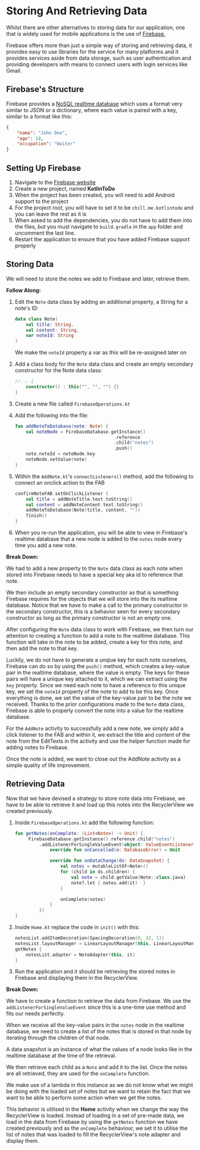 # Storing And Retrieving Data
Whilst there are other alternatives to storing data for our application, one that is widely used for 
mobile applications is the use of [Firebase.](https://firebase.google.com/?)

Firebase offers more than just a simple way of storing and retrieving data, it provides easy to use 
libraries for the service for many platforms and it provides services aside from data storage, such 
as user authentication and providing developers with means to connect users with login services like 
Gmail.

## Firebase's Structure
Firebase provides a [NoSQL realtime database](https://firebase.google.com/docs/database/) which uses 
a format very similar to JSON or a dictionary, where each value is paired with a key, similar to a 
format like this:

```json
{
    "name": "John Doe",
    "age": 18,
    "occupation": "Waiter"
}
```

## Setting Up Firebase
1. Navigate to the [Firebase website](https://firebase.google.com/?)
2. Create a new project, named **KotlinToDo**
3. When the project has been created, you will need to add Android support to the project
4. For the project root, you will have to set it to be `chill.me.kotlintodo` and you can leave the 
rest as it is
5. When asked to add the dependencies, you do not have to add them into the files, *but* you must 
navigate to `build.gradle` in the `app` folder and uncomment the last line.
6. Restart the application to ensure that you have added Firebase support properly

## Storing Data
We will need to store the notes we add to Firebase and later, retrieve them.

**Follow Along:**

1. Edit the `Note` data class by adding an additional property, a String for a note's ID:
   
   ```kotlin
   data class Note(
       val title: String, 
       val content: String,
       var noteId: String
   )
   ```

   We make the `noteId` property a var as this will be re-assigned later on

2. Add a class body for the `Note` data class and create an empty secondary constructor for the Note 
data class:
   
   ```kotlin
   //... {
       constructor() : this("", "", "") {}
   }
   ```

3. Create a new file called `FirebaseOperations.kt`
4. Add the following into the file:
   
   ```kotlin
   fun addNoteToDatabase(note: Note) {
       val noteNode = FirebaseDatabase.getInstance()
                                        .reference
                                        .child("notes")
                                        .push()
       note.noteId = noteNode.key
       noteNode.setValue(note)
   }
   ```

5. Within the `AddNote.kt`'s `connectListeners()` method, add the following to connect an onclick 
action to the FAB
   
   ```kotlin
   confirmNoteFAB.setOnClickListener {
       val title = addNoteTitle.text.toString()
       val content = addNoteContent.text.toString()
       addNoteToDatabase(Note(title, content, ""))
       finish()
   }
   ```

6. When you re-run the application, you will be able to view in Firebase's realtime database that a 
new node is added to the `notes` node every time you add a new note.

**Break Down:**

We had to add a new property to the `Note` data class as each note when stored into Firebase needs 
to have a special key aka id to reference that note.

We then include an empty secondary constructor as that is something Firebase requires for the 
objects that we will store into the its realtime database. Notice that we have to make a call to the 
primary constructor in the secondary constructor, this is a behavior seen for every secondary 
constructor as long as the primary constructor is not an empty one.

After configuring the `Note` data class to work with Firebase, we then turn our attention to 
creating a function to add a note to the realtime database. This function will take in the note to 
be added, create a key for this note, and then add the note to that key.

Luckily, we do not have to generate a unqiue key for each note ourselves, Firebase can do so by 
using the `push()` method, which creates a key-value pair in the realtime database, where the value 
is empty. The keys for these pairs will have a unique key attached to it, which we can extract using 
the `key` property. Since we need each note to have a reference to this unique key, we set the 
`noteId` property of the note to add to be this key. Once everything is done, we set the value of 
the key-value pair to be the note we received. Thanks to the prior configurations made to the `Note` 
data class, Firebase is able to properly convert the note into a value for the realtime database.

For the `AddNote` activity to successfully add a new note, we simply add a click listener to the FAB 
and within it, we extract the title and content of the note from the EditTexts in the activity and 
use the helper function made for adding notes to Firebase.

Once the note is added, we want to close out the AddNote activity as a simple quality of life 
improvement.

## Retrieving Data
Now that we have devised a strategy to store note data into Firebase, we have to be able to retrieve 
it and load up this notes into the RecyclerView we created previously. 

1. Inside `FirebaseOperations.kt` add the following function:
   
   ```kotlin
   fun getNotes(onComplete: (List<Note>) -> Unit) { 
        FirebaseDatabase.getInstance().reference.child("notes")
            .addListenerForSingleValueEvent(object: ValueEventListener {
                override fun onCancelled(e: DatabaseError) = Unit

                override fun onDataChange(ds: DataSnapshot) {
                    val notes = mutableListOf<Note>()
                    for (child in ds.children) {
                        val note = child.getValue(Note::class.java)
                        note?.let { notes.add(it)  }
                    }

                    onComplete(notes)
                }
            })
   }
    ```

2. Inside `Home.kt` replace the code in `init()` with this:
   
   ```kotlin
   notesList.addItemDecoration(SpacingDecoration(0, 32, 1))
   notesList.layoutManager = LinearLayoutManager(this, LinearLayoutManager.VERTICAL, false)
   getNotes {
       notesList.adapter = NoteAdapter(this, it)
   }
   ```

3. Run the application and it should be retrieving the stored notes in Firebase and displaying them 
in the RecyclerView.

**Break Down:**

We have to create a function to retrieve the data from Firebase. We use the 
`addListenerForSingleValueEvent` since this is a one-time use method and fits our needs perfectly.

When we receive all the key-value pairs in the `notes` node in the realtime database, we need to 
create a list of the notes that is stored in that node by iterating through the children of that node.

A data snapshot is an instance of what the values of a node looks like in the realtime database at 
the time of the retrieval.

We then retrieve each child as a `Note` and add it to the list. Once the notes are all retrieved, 
they are used for the `onComplete` function. 

We make use of a lambda in this instance as we do not know what we might be doing with the loaded 
set of notes but we want to retain the fact that we want to be able to perform some action when we 
get the notes.

This behavior is utilised in the **Home** activity when we change the way the RecyclerView is loaded. 
Instead of loading in a set of pre-made data, we load in the data from Firebase by using the 
`getNotes` function we have created previously and as the `onComplete` behaviour, we set it to 
utilise the list of notes that was loaded to fill the RecyclerView's note adapter and display them.
